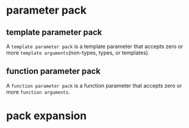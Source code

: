 # parameter pack

## template parameter pack

A  `template parameter pack`  is a template parameter
that accepts zero or more `template arguments`(non-types,
types, or templates).

## function parameter pack

A  `function parameter pack`  is a function parameter
that accepts zero or more `function arguments`.

# pack expansion